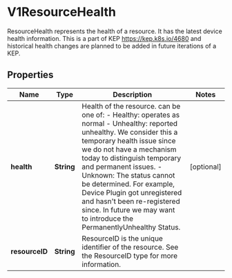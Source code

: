 

# V1ResourceHealth

ResourceHealth represents the health of a resource. It has the latest device health information. This is a part of KEP https://kep.k8s.io/4680 and historical health changes are planned to be added in future iterations of a KEP.
## Properties

Name | Type | Description | Notes
------------ | ------------- | ------------- | -------------
**health** | **String** | Health of the resource. can be one of:  - Healthy: operates as normal  - Unhealthy: reported unhealthy. We consider this a temporary health issue               since we do not have a mechanism today to distinguish               temporary and permanent issues.  - Unknown: The status cannot be determined.             For example, Device Plugin got unregistered and hasn&#39;t been re-registered since.  In future we may want to introduce the PermanentlyUnhealthy Status. |  [optional]
**resourceID** | **String** | ResourceID is the unique identifier of the resource. See the ResourceID type for more information. | 



